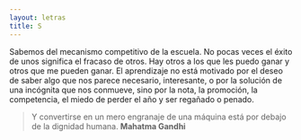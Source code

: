 ```yaml
---
layout: letras
title: S
---
```


Sabemos del mecanismo competitivo de la
escuela. No pocas veces el éxito de unos
significa el fracaso de otros. Hay otros a los que
les puedo ganar y otros que me pueden ganar. El
aprendizaje no está motivado por el deseo de saber
algo que nos parece necesario, interesante, o por la
solución de una incógnita que nos conmueve, sino
por la nota, la promoción, la competencia, el miedo
de perder el año y ser regañado o penado.

>Y convertirse en un mero engranaje de una máquina
>está por debajo de la dignidad humana.
>**Mahatma Gandhi**


